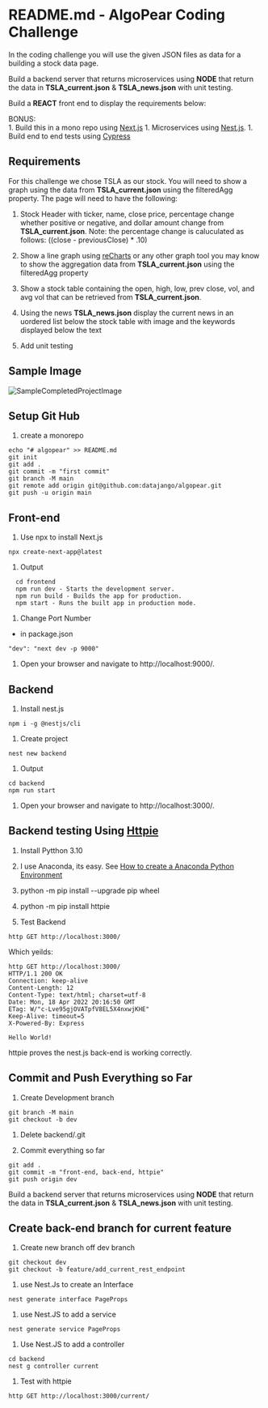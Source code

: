 # README.md - AlgoPear Coding Challenge

In the coding challenge you will use the given JSON files as data for a building a stock data page.  

Build a backend server that returns microservices using **NODE** that return the data in **TSLA_current.json** & **TSLA_news.json** with unit testing.

Build a **REACT** front end to display the requirements below:

BONUS:  
    1. Build this in a mono repo using [Next.js](https://nextjs.org/)
    1. Microservices using [Nest.js](https://docs.nestjs.com/microservices/basics).
    1. Build end to end tests using [Cypress](https://docs.cypress.io/guides/getting-started/installing-cypress)

## Requirements

For this challenge we chose TSLA as our stock.  You will need to show a graph using the data from **TSLA_current.json** using the filteredAgg property.  The page will need to have the following:

1. Stock Header with ticker, name, close price, percentage change whether positive or negative, and dollar amount change from **TSLA_current.json**.  Note: the percentage change is caluculated as follows: ((close - previousClose) * .10)

2.  Show a line graph using [reCharts](https://recharts.org/en-US/) or any other graph tool you may know to show the aggregation data from **TSLA_current.json** using the filteredAgg property

3.  Show a stock table containing the open, high, low, prev close, vol, and avg vol that can be retrieved from **TSLA_current.json**.

4. Using the news **TSLA_news.json** display the current news in an uordered list below the stock table with image and the keywords displayed below the text

5.  Add unit testing

## Sample Image
![SampleCompletedProjectImage](SampleImage.png)


## Setup Git Hub

1. create a monorepo

```
echo "# algopear" >> README.md
git init
git add .
git commit -m "first commit"
git branch -M main
git remote add origin git@github.com:datajango/algopear.git
git push -u origin main
```

## Front-end

1. Use npx to install Next.js

```
npx create-next-app@latest
```

1. Output 

```
  cd frontend
  npm run dev - Starts the development server.
  npm run build - Builds the app for production.
  npm start - Runs the built app in production mode.
```

1. Change Port Number 

- in package.json

```
"dev": "next dev -p 9000"
```

1. Open your browser and navigate to http://localhost:9000/.

## Backend

1. Install nest.js

```
npm i -g @nestjs/cli
```

1. Create project

```
nest new backend
```

1. Output

```
cd backend
npm run start
```

1. Open your browser and navigate to http://localhost:3000/.

##  Backend testing Using [Httpie](https://httpie.io/docs/cli)

1. Install Pytthon 3.10

1. I use Anaconda, its easy. See [How to create a Anaconda Python Environment](https://github.com/datajango/Home#how-to-create-a-anaconda-python-environment)

1. python -m pip install --upgrade pip wheel

1. python -m pip install httpie

1. Test Backend

```
http GET http://localhost:3000/
```

Which yeilds:

```
http GET http://localhost:3000/
HTTP/1.1 200 OK
Connection: keep-alive
Content-Length: 12
Content-Type: text/html; charset=utf-8
Date: Mon, 18 Apr 2022 20:16:50 GMT
ETag: W/"c-Lve95gjOVATpfV8EL5X4nxwjKHE"
Keep-Alive: timeout=5
X-Powered-By: Express

Hello World!
```

httpie proves the nest.js back-end is working correctly.

## Commit and Push Everything so Far

1. Create Development branch

```
git branch -M main
git checkout -b dev
```

1. Delete backend/.git

1. Commit everything so far

```
git add .
git commit -m "front-end, back-end, httpie"
git push origin dev
```

Build a backend server that returns microservices using **NODE** that return the data in **TSLA_current.json** & **TSLA_news.json** with unit testing.
## Create back-end branch for current feature

1. Create new branch off dev branch

```
git checkout dev
git checkout -b feature/add_current_rest_endpoint
```

1. use Nest.Js to create an Interface 

```
nest generate interface PageProps
```

1. use Nest.JS to add a service

```
nest generate service PageProps
```

1. Use Nest.JS to add a controller

```
cd backend
nest g controller current
```

1. Test with httpie

```
http GET http://localhost:3000/current/
```








